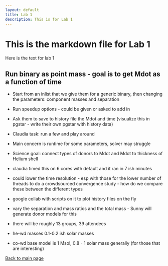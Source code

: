 ```yaml
---
layout: default
title: Lab 1
description: This is for Lab 1
---
```



# This is the markdown file for Lab 1

Here is the text for lab 1

## Run binary as point mass - goal is to get Mdot as a function of time
* Start from an inlist that we give them for a generic binary, then changing the parameters: component masses and separation
* Run speedup options - could be given or asked to add in
* Ask them to save to history file the Mdot and time (visualize this in pgstar - write their own pgstar with history data)
* Claudia task: run a few and play around
* Main concern is runtime for some parameters, solver may struggle
* Science goal: connect types of donors to Mdot and Mdot to thickness of Helium shell



* claudia timed this on 6 cores with default and it ran in 7 ish minutes
* could lower the time resolution - esp with those for the lower number of threads to do a crowdsourced convergence study - how do we compare these between the different types
* google collab with scripts on it to plot history files on the fly
* vary the separation and mass ratios and the total mass - Sunny will generate donor models for this
* there will be roughly 13 groups, 39 attendees




* he-wd masses 0.1-0.2 ish solar masses
* co-wd base model is 1 Msol, 0.8 - 1 solar mass generally (for those that are interesting)





[Back to main page](./)